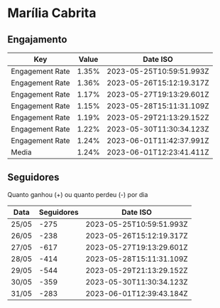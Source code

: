 # Marília Cabrita

## Engajamento

| Key             | Value | Date ISO                 |
| --------------- | ----- | ------------------------ |
| Engagement Rate | 1.35% | 2023-05-25T10:59:51.993Z |
| Engagement Rate | 1.36% | 2023-05-26T15:12:19.317Z |
| Engagement Rate | 1.17% | 2023-05-27T19:13:29.601Z |
| Engagement Rate | 1.15% | 2023-05-28T15:11:31.109Z |
| Engagement Rate | 1.19% | 2023-05-29T21:13:29.152Z |
| Engagement Rate | 1.22% | 2023-05-30T11:30:34.123Z |
| Engagement Rate | 1.24% | 2023-06-01T11:42:37.991Z |
| Media           | 1.24% | 2023-06-01T12:23:41.411Z |

## Seguidores

Quanto ganhou (+) ou quanto perdeu (-) por dia

| Data  | Seguidores | Date ISO                 |
| ----- | ---------- | ------------------------ |
| 25/05 | -275       | 2023-05-25T10:59:51.993Z |
| 26/05 | -238       | 2023-05-26T15:12:19.317Z |
| 27/05 | -617       | 2023-05-27T19:13:29.601Z |
| 28/05 | -414       | 2023-05-28T15:11:31.109Z |
| 29/05 | -544       | 2023-05-29T21:13:29.152Z |
| 30/05 | -359       | 2023-05-30T11:30:34.123Z |
| 31/05 | -283       | 2023-06-01T12:39:43.184Z |